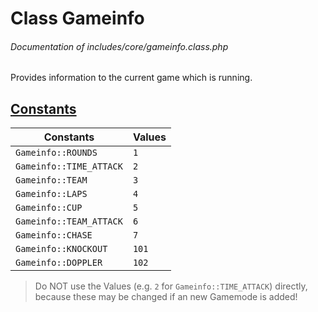 # Class Gameinfo
###### Documentation of includes/core/gameinfo.class.php

Provides information to the current game which is running.



## [Constants](_#Constants)


| Constants								| Values
|-----------------------------------------------------------------------|-------
| `Gameinfo::ROUNDS`							| `1`
| `Gameinfo::TIME_ATTACK`						| `2`
| `Gameinfo::TEAM`							| `3`
| `Gameinfo::LAPS`							| `4`
| `Gameinfo::CUP`							| `5`
| `Gameinfo::TEAM_ATTACK`						| `6`
| `Gameinfo::CHASE`							| `7`
| `Gameinfo::KNOCKOUT`							| `101`
| `Gameinfo::DOPPLER`							| `102`

> Do NOT use the Values (e.g. `2` for `Gameinfo::TIME_ATTACK`) directly, because these may be changed if an new Gamemode is added!
